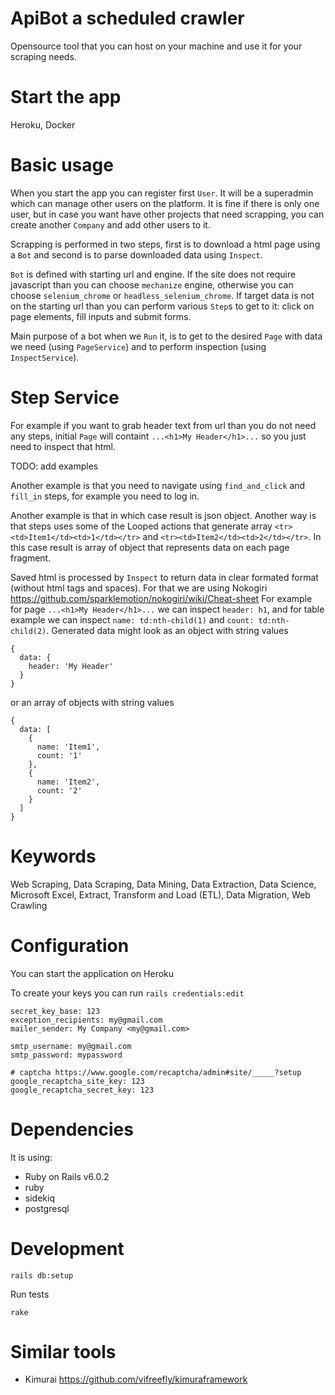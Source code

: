 # ApiBot a scheduled crawler

Opensource tool that you can host on your machine and use it for your scraping
needs.

# Start the app

Heroku, Docker

# Basic usage

When you start the app you can register first `User`. It will be a superadmin
which can manage other users on the platform. It is fine if there is only one
user, but in case you want have other projects that need scrapping, you can
create another `Company` and add other users to it.

Scrapping is performed in two steps, first is to download a html page using a
`Bot` and second is to parse downloaded data using `Inspect`.

`Bot` is defined with starting url and engine. If the site does not require
javascript than you can choose `mechanize` engine, otherwise you can choose
`selenium_chrome` or `headless_selenium_chrome`. If target data is not on the
starting url than you can perform various `Step`s to get to it: click on page
elements, fill inputs and submit forms.

Main purpose of a bot when we `Run` it, is to get to the desired `Page` with
data we need (using `PageService`) and to perform inspection (using
`InspectService`).

# Step Service

For example if you want to grab header text from url  than you do not need any
steps, initial `Page` will containt `...<h1>My Header</h1>...` so you just need
to inspect that html.

TODO: add examples

Another example is that you need to navigate using `find_and_click` and `fill_in`
steps, for example you need to log in.

Another example is that
in which case result is json object. Another
way is that steps uses some of the Looped actions that generate array
`<tr><td>Item1</td><td>1</td></tr>` and `<tr><td>Item2</td><td>2</td></tr>`. In
this case result is array of object that represents data on each page fragment.

Saved html is processed by `Inspect` to return data in clear formated format
(without html tags and spaces).
For that we are using Nokogiri
https://github.com/sparklemotion/nokogiri/wiki/Cheat-sheet
For example for page `...<h1>My Header</h1>...` we can inspect `header: h1`, and
for table example we can inspect `name: td:nth-child(1)` and `count:
td:nth-child(2)`.
Generated data might look as an object with string values
```
{
  data: {
    header: 'My Header'
  }
}
```
or an array of objects with string values
```
{
  data: [
    {
      name: 'Item1',
      count: '1'
    },
    {
      name: 'Item2',
      count: '2'
    }
  ]
}
```

# Keywords

Web Scraping, Data Scraping, Data Mining, Data Extraction, Data Science,
Microsoft Excel, Extract, Transform and Load (ETL), Data Migration, Web Crawling

# Configuration

You can start the application on Heroku


To create your keys you can run `rails credentials:edit`

```
secret_key_base: 123
exception_recipients: my@gmail.com
mailer_sender: My Company <my@gmail.com>

smtp_username: my@gmail.com
smtp_password: mypassword

# captcha https://www.google.com/recaptcha/admin#site/_____?setup
google_recaptcha_site_key: 123
google_recaptcha_secret_key: 123
```

# Dependencies

It is using:
* Ruby on Rails v6.0.2
* ruby
* sidekiq
* postgresql

# Development

```
rails db:setup
```

Run tests

```
rake
```

# Similar tools

* Kimurai https://github.com/vifreefly/kimuraframework
